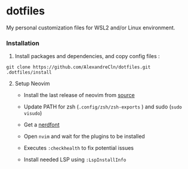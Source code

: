 # dotfiles
My personal customization files for WSL2 and/or Linux environment.

### Installation

1. Install packages and dependencies, and copy config files :
```
git clone https://github.com/AlexandreCln/dotfiles.git
.dotfiles/install
```

2. Setup Neovim

    - Install the last release of neovim from [source](https://github.com/neovim/neovim/releases/) 

    - Update PATH for zsh (`.config/zsh/zsh-exports` ) and sudo (`sudo visudo`)

    - Get a [nerdfont](https://github.com/ryanoasis/nerd-fonts)

    - Open `nvim` and wait for the plugins to be installed 
    
    - Executes `:checkhealth` to fix potential issues
    
    - Install needed LSP using `:LspInstallInfo`
